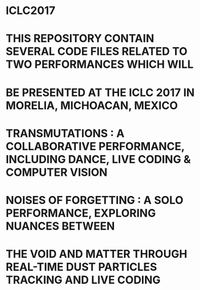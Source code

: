 # ICLC2017
# THIS REPOSITORY CONTAIN SEVERAL CODE FILES RELATED TO TWO PERFORMANCES WHICH WILL
# BE PRESENTED AT THE ICLC 2017 IN MORELIA, MICHOACAN, MEXICO

# TRANSMUTATIONS : A COLLABORATIVE PERFORMANCE, INCLUDING DANCE, LIVE CODING & COMPUTER VISION

# NOISES OF FORGETTING : A SOLO PERFORMANCE, EXPLORING NUANCES BETWEEN
# THE VOID AND MATTER THROUGH REAL-TIME DUST PARTICLES TRACKING AND LIVE CODING
